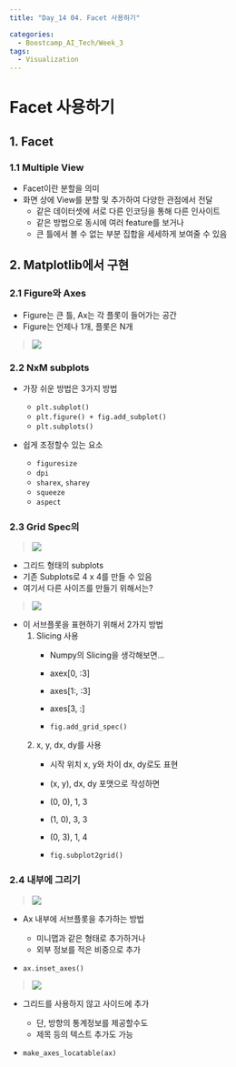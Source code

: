 ```yaml
---
title: "Day_14 04. Facet 사용하기"

categories:
  - Boostcamp_AI_Tech/Week_3
tags:
  - Visualization
---
```


# Facet 사용하기

## 1. Facet

### 1.1 Multiple View

- Facet이란 분할을 의미
- 화면 상에 View를 분할 및 추가하여 다양한 관점에서 전달
  - 같은 데이터셋에 서로 다른 인코딩을 통해 다른 인사이트
  - 같은 방법으로 동시에 여러 feature를 보거나
  - 큰 틀에서 볼 수 없는 부분 집합을 세세하게 보여줄 수 있음

## 2. Matplotlib에서 구현

### 2.1 Figure와 Axes

- Figure는 큰 틀, Ax는 각 플롯이 들어가는 공간
- Figure는 언제나 1개, 플롯은 N개

> ![]({{site.url}}/assets/images/2021-08-20-13-11-00.png)

### 2.2 NxM subplots

- 가장 쉬운 방법은 3가지 방법
  - `plt.subplot()`
  - `plt.figure() + fig.add_subplot()`
  - `plt.subplots()`

- 쉽게 조정할수 있는 요소
  - `figuresize` 
  - `dpi`
  - `sharex`, `sharey`
  - `squeeze`
  - `aspect`

### 2.3 Grid Spec의 

> ![]({{site.url}}/assets/images/2021-08-20-13-13-31.png)

- 그리드 형태의 subplots
- 기존 Subplots로 4 x 4를 만들 수 있음
- 여기서 다른 사이즈를 만들기 위해서는?

> ![]({{site.url}}/assets/images/2021-08-20-13-14-04.png)

- 이 서브플롯을 표현하기 위해서 2가지 방법
  1. Slicing 사용
     - Numpy의 Slicing을 생각해보면...
     - axex[0, :3]
     - axes[1:, :3]
     - axes[3, :]

     - `fig.add_grid_spec()`
  2. x, y, dx, dy를 사용
     - 시작 위치 x, y와 차이 dx, dy로도 표현
     - (x, y), dx, dy 포맷으로 작성하면
     - (0, 0), 1, 3
     - (1, 0), 3, 3
     - (0, 3), 1, 4

     - `fig.subplot2grid()`


### 2.4 내부에 그리기

> ![]({{site.url}}/assets/images/2021-08-20-13-18-21.png)

- Ax 내부에 서브플롯을 추가하는 방법
  - 미니맵과 같은 형태로 추가하거나
  - 외부 정보를 적은 비중으로 추가

- `ax.inset_axes()`

> ![]({{site.url}}/assets/images/2021-08-20-13-18-31.png)

- 그리드를 사용하지 않고 사이드에 추가
  - 단, 방향의 통계정보를 제공할수도
  - 제목 등의 텍스트 추가도 가능

- `make_axes_locatable(ax)`





